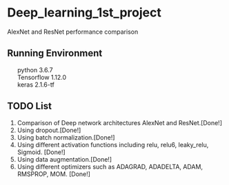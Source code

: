 # Deep_learning_1st_project
AlexNet and ResNet performance comparison

## Running Environment

<ul style="list-style: none;">
  
  <li>python 3.6.7</li>
  <li>Tensorflow 1.12.0</li>
  <li>keras 2.1.6-tf</li>

</ul>

## TODO List

<ol>
  
  <li>Comparison of Deep network architectures AlexNet and ResNet.[Done!]</li>
  <li>Using dropout.[Done!]</li>
  <li>Using batch normalization.[Done!]</li>
  <li>Using different activation functions including relu, relu6, leaky_relu, Sigmoid. [Done!] </li>
  <li>Using data augmentation.[Done!]</li>
  <li>Using different optimizers such as ADAGRAD, ADADELTA, ADAM, RMSPROP, MOM. [Done!]</li>
  
</ol>
